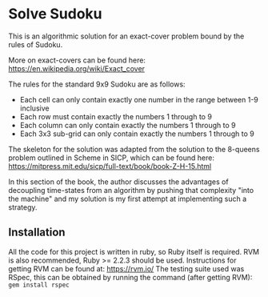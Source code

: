 Solve Sudoku
=============

This is an algorithmic solution for an exact-cover problem bound by the rules of Sudoku.

More on exact-covers can be found here: https://en.wikipedia.org/wiki/Exact_cover

The rules for the standard 9x9 Sudoku are as follows:

- Each cell can only contain exactly one number in the range between 1-9 inclusive
- Each row must contain exactly the numbers 1 through to 9
- Each column can only contain exactly the numbers 1 through to 9
- Each 3x3 sub-grid can only contain exactly the numbers 1 through to 9

The skeleton for the solution was adapted from the solution to the 8-queens problem outlined in Scheme in SICP, which can be found here: https://mitpress.mit.edu/sicp/full-text/book/book-Z-H-15.html

In this section of the book, the author discusses the advantages of decoupling time-states from an algorithm by pushing that complexity "into the machine" and my solution is my first attempt at implementing such a strategy.





Installation
--------------
All the code for this project is written in ruby, so Ruby itself is required. RVM is also recommended, Ruby >= 2.2.3 should be used. Instructions for getting RVM can be found at: 
https://rvm.io/
The testing suite used was RSpec, this can be obtained by running the command (after getting RVM):
``` gem install rspec ```

